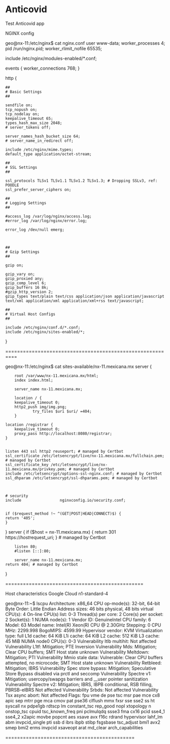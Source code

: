 # Anticovid
Test Anticovid app

NGINX config

geo@nx-11:/etc/nginx$ cat nginx.conf
user www-data;
worker_processes 4;
pid /run/nginx.pid;
worker_rlimit_nofile 65535;

include /etc/nginx/modules-enabled/*.conf;

events {
worker_connections 768;
}

http {

	##
	# Basic Settings
	##

	sendfile on;
	tcp_nopush on;
	tcp_nodelay on;
	keepalive_timeout 65;
	types_hash_max_size 2048;
	# server_tokens off;

	server_names_hash_bucket_size 64;
	# server_name_in_redirect off;

	include /etc/nginx/mime.types;
	default_type application/octet-stream;

	##
	# SSL Settings
	##

	ssl_protocols TLSv1 TLSv1.1 TLSv1.2 TLSv1.3; # Dropping SSLv3, ref: POODLE
	ssl_prefer_server_ciphers on;

	##
	# Logging Settings
	##

	#access_log /var/log/nginx/access.log;
	#error_log /var/log/nginx/error.log;

	error_log /dev/null emerg;



	##
	# Gzip Settings
	##

	gzip on;

	gzip_vary on;
	gzip_proxied any;
	gzip_comp_level 6;
	gzip_buffers 16 8k;
	#gzip_http_version 2;
	gzip_types text/plain text/css application/json application/javascript text/xml application/xml application/xml+rss text/javascript;

	##
	# Virtual Host Configs
	##

	include /etc/nginx/conf.d/*.conf;
	include /etc/nginx/sites-enabled/*;
}

==========================================================

geo@nx-11:/etc/nginx$ cat sites-available/nx-11.mexicana.mx
server {

        root /var/www/nx-11.mexicana.mx/html;
        index index.html;

        server_name nx-11.mexicana.mx;

        location / {
		keepalive_timeout 0;
		http2_push img/img.png;
                try_files $uri $uri/ =404;
        }

	location /registrar {
		keepalive_timeout 0;
		proxy_pass http://localhost:8080/registrar;	
	}


    listen 443 ssl http2 reuseport; # managed by Certbot
    ssl_certificate /etc/letsencrypt/live/nx-11.mexicana.mx/fullchain.pem; # managed by Certbot
    ssl_certificate_key /etc/letsencrypt/live/nx-11.mexicana.mx/privkey.pem; # managed by Certbot
    include /etc/letsencrypt/options-ssl-nginx.conf; # managed by Certbot
    ssl_dhparam /etc/letsencrypt/ssl-dhparams.pem; # managed by Certbot



    # security
    include                 nginxconfig.io/security.conf;


    if ($request_method !~ ^(GET|POST|HEAD|CONNECT)$) {
	return '405';
    }


}
server {
if ($host = nx-11.mexicana.mx) {
return 301 https://$host$request_uri;
} # managed by Certbot


        listen 80;
        #listen [::]:80;

        server_name nx-11.mexicana.mx;
    return 404; # managed by Certbot


}

===============================================

Host characteristics
Google Cloud n1-standard-4

geo@nx-11:~$ lscpu
Architecture:                    x86_64
CPU op-mode(s):                  32-bit, 64-bit
Byte Order:                      Little Endian
Address sizes:                   46 bits physical, 48 bits virtual
CPU(s):                          4
On-line CPU(s) list:             0-3
Thread(s) per core:              2
Core(s) per socket:              2
Socket(s):                       1
NUMA node(s):                    1
Vendor ID:                       GenuineIntel
CPU family:                      6
Model:                           63
Model name:                      Intel(R) Xeon(R) CPU @ 2.30GHz
Stepping:                        0
CPU MHz:                         2299.998
BogoMIPS:                        4599.99
Hypervisor vendor:               KVM
Virtualization type:             full
L1d cache:                       64 KiB
L1i cache:                       64 KiB
L2 cache:                        512 KiB
L3 cache:                        45 MiB
NUMA node0 CPU(s):               0-3
Vulnerability Itlb multihit:     Not affected
Vulnerability L1tf:              Mitigation; PTE Inversion
Vulnerability Mds:               Mitigation; Clear CPU buffers; SMT Host state unknown
Vulnerability Meltdown:          Mitigation; PTI
Vulnerability Mmio stale data:   Vulnerable: Clear CPU buffers attempted, no microcode; SMT Host state unknown
Vulnerability Retbleed:          Mitigation; IBRS
Vulnerability Spec store bypass: Mitigation; Speculative Store Bypass disabled via prctl and seccomp
Vulnerability Spectre v1:        Mitigation; usercopy/swapgs barriers and __user pointer sanitization
Vulnerability Spectre v2:        Mitigation; IBRS, IBPB conditional, RSB filling, PBRSB-eIBRS Not affected
Vulnerability Srbds:             Not affected
Vulnerability Tsx async abort:   Not affected
Flags:                           fpu vme de pse tsc msr pae mce cx8 apic sep mtrr pge mca cmov pat pse36 clflush mmx fxsr sse sse2 ss ht syscall nx pdpe1gb rdtscp lm constant_tsc rep_good nopl xtopology n
onstop_tsc cpuid tsc_known_freq pni pclmulqdq ssse3 fma cx16 pcid sse4_1 sse4_2 x2apic movbe popcnt aes xsave avx f16c rdrand hypervisor lahf_lm abm invpcid_single pti ssb
d ibrs ibpb stibp fsgsbase tsc_adjust bmi1 avx2 smep bmi2 erms invpcid xsaveopt arat md_clear arch_capabilities

============================================
